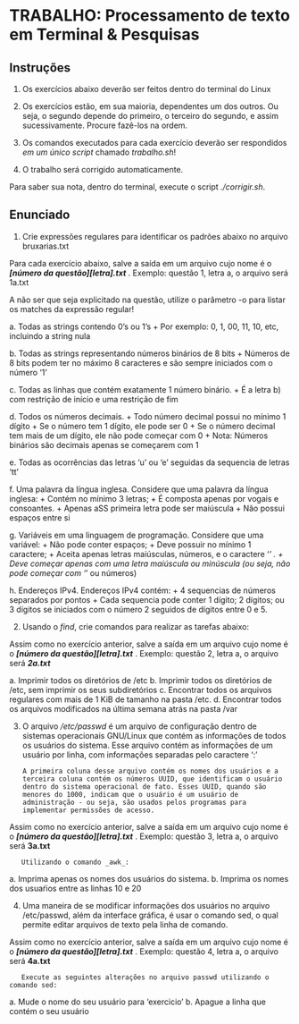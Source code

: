 # TRABALHO: Processamento de texto em Terminal & Pesquisas

## Instruções

1. Os exercícios abaixo deverão ser feitos dentro do terminal do Linux
       
2. Os exercícios estão, em sua maioria, dependentes um dos outros. Ou seja, o segundo depende do primeiro, o terceiro do segundo, e assim sucessivamente. Procure fazê-los na ordem.
       
3. Os comandos executados para cada exercício deverão ser respondidos _em um único script_ chamado _trabalho.sh_!
       
4. O trabalho será corrigido automaticamente.
       
Para saber sua nota, dentro do terminal, execute o script _./corrigir.sh_.

## Enunciado

1. Crie expressões regulares para identificar os padrões abaixo no arquivo bruxarias.txt
       
Para cada exercício abaixo, salve a saída em um arquivo cujo nome é o ***\[número da questão\]\[letra\].txt*** . Exemplo: questão 1, letra a, o arquivo será 1a.txt
       
A não ser que seja explicitado na questão, utilize o parâmetro -o para listar os matches da expressão regular!
       
   a. Todas as strings contendo 0’s ou 1’s 
      + Por exemplo: 0, 1, 00, 11, 10, etc, incluindo a string nula

   b. Todas as strings representando números binários de 8 bits
      + Números de 8 bits podem ter no máximo 8 caracteres e são sempre iniciados com o número ‘1’

   c. Todas as linhas que contém exatamente 1 número binário.
      + É a letra b) com restrição de início e uma restrição de fim

   d. Todos os números decimais.
      + Todo número decimal possui no mínimo 1 dígito
      + Se o número tem 1 dígito, ele pode ser 0
      + Se o número decimal tem mais de um dígito, ele não pode começar com 0
      + Nota: Números binários são decimais apenas se começarem com 1

   e. Todas as ocorrências das letras ‘u’ ou ‘e’ seguidas da sequencia de letras ‘tt’

   f. Uma palavra da língua inglesa. Considere que uma palavra da língua inglesa:
      + Contém no mínimo 3 letras;
      + É composta apenas por vogais e consoantes.
      + Apenas aSS primeira letra pode ser maiúscula
      + Não possui espaços entre si

   g. Variáveis em uma linguagem de programação. Considere que uma variável:
      + Não pode conter espaços;
      + Deve possuir no mínimo 1 caractere;
      + Aceita apenas letras maiúsculas, números, e o caractere ‘_’ .
      + Deve começar apenas com uma letra maiúscula ou minúscula (ou seja, não pode começar com ‘_’ ou números)

   h. Endereços IPv4. Endereços IPv4 contém:
      + 4 sequencias de números separados por pontos
      + Cada sequencia pode conter 1 dígito; 2 dígitos; ou 3 dígitos se iniciados com o número 2 seguidos de dígitos entre 0 e 5.
      
2. Usando o _find_, crie comandos para realizar as tarefas abaixo:
       
Assim como no exercício anterior, salve a saída em um arquivo cujo nome é o ***\[número da questão\]\[letra\].txt*** . Exemplo: questão 2, letra a, o arquivo será ***2a.txt***
       
  a. Imprimir todos os diretórios de /etc
  b. Imprimir todos os diretórios de /etc, sem imprimir os seus subdiretórios
  c. Encontrar todos os arquivos regulares com mais de 1 KiB de tamanho na pasta /etc.
  d. Encontrar todos os arquivos modificados na última semana atrás na pasta /var
         
3. O arquivo _/etc/passwd_ é um arquivo de configuração dentro de sistemas operacionais GNU/Linux que contém as informações de todos os usuários do sistema. Esse arquivo contém as informações de um usuário por linha, com informações separadas pelo caractere ‘:’
       
       A primeira coluna desse arquivo contém os nomes dos usuários e a terceira coluna contém os números UUID, que identificam o usuário dentro do sistema operacional de fato. Esses UUID, quando são menores do 1000, indicam que o usuário é um usuário de administração - ou seja, são usados pelos programas para implementar permissões de acesso.
       
Assim como no exercício anterior, salve a saída em um arquivo cujo nome é o ***\[número da questão\]\[letra\].txt*** . Exemplo: questão 3, letra a, o arquivo será **3a.txt**
       
       Utilizando o comando _awk_:
  a. Imprima apenas os nomes dos usuários do sistema.
  b. Imprima os nomes dos usuaŕios entre as linhas 10 e 20
         
4. Uma maneira de se modificar informações dos usuários no arquivo /etc/passwd, além da interface gráfica, é usar o comando sed, o qual permite editar arquivos de texto pela linha de comando.

Assim como no exercício anterior, salve a saída em um arquivo cujo nome é o ***\[número da questão\]\[letra\].txt*** . Exemplo: questão 4, letra a, o arquivo será **4a.txt**

       Execute as seguintes alterações no arquivo passwd utilizando o comando sed:
   a. Mude o nome do seu usuário para ‘exercicio’
   b. Apague a linha que contém o seu usuário
         
   
         

         
         

